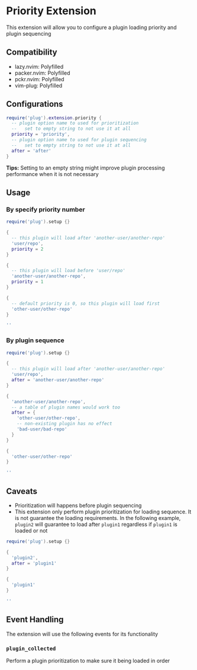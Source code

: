 # Priority Extension

This extension will allow you to configure a plugin loading priority and
plugin sequencing

## Compatibility

- lazy.nvim: Polyfilled
- packer.nvim: Polyfilled
- pckr.nvim: Polyfilled
- vim-plug: Polyfilled

## Configurations

```lua
require('plug').extension.priority {
  -- plugin option name to used for prioritization
  --   set to empty string to not use it at all
  priority = 'priority',
  -- plugin option name to used for plugin sequencing
  --   set to empty string to not use it at all
  after = 'after'
}
```

**Tips:** Setting to an empty string might improve plugin processing
performance when it is not necessary

## Usage

### By specify priority number

```lua
require('plug').setup {}

{
  -- this plugin will load after 'another-user/another-repo'
  'user/repo',
  priority = 2
}

{
  -- this plugin will load before 'user/repo'
  'another-user/another-repo',
  priority = 1
}

{
  -- default priority is 0, so this plugin will load first
  'other-user/other-repo'
}

''
```

### By plugin sequence

```lua
require('plug').setup {}

{
  -- this plugin will load after 'another-user/another-repo'
  'user/repo',
  after = 'another-user/another-repo'
}

{
  'another-user/another-repo',
  -- a table of plugin names would work too
  after = {
    'other-user/other-repo',
    -- non-existing plugin has no effect
    'bad-user/bad-repo'
  }
}

{
  'other-user/other-repo'
}

''
```

## Caveats

- Prioritization will happens before plugin sequencing
- This extension only perform plugin prioritization for loading sequence. It
is not guarantee the loading requirements. In the following example, `plugin2`
will guarantee to load after `plugin1` regardless if `plugin1` is loaded or
not

```lua
require('plug').setup {}

{
  'plugin2',
  after = 'plugin1'
}

{
  'plugin1'
}

''
```

## Event Handling

The extension will use the following events for its functionality

### `plugin_collected`

Perform a plugin prioritization to make sure it being loaded in order
